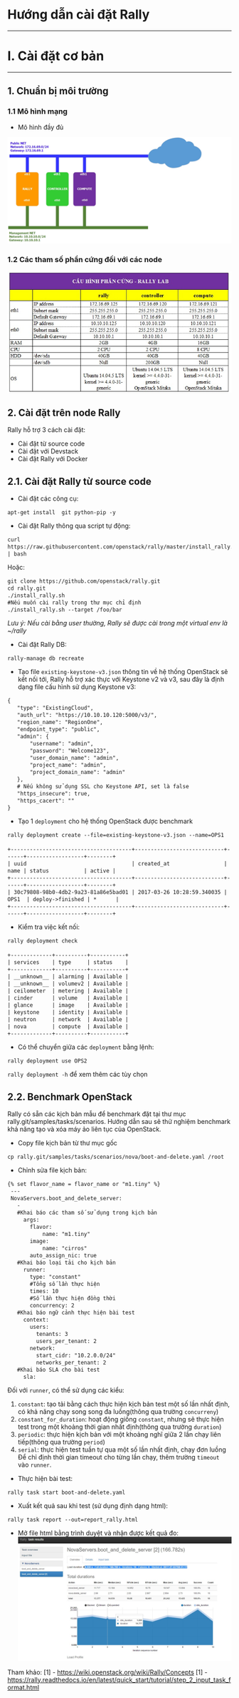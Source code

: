 ﻿# Hướng dẫn cài đặt Rally
***

<a name="I."> </a> 
# I. Cài đặt cơ bản
***
<a name="1"> </a> 
## 1. Chuẩn bị môi trường
<a name="1.1"> </a> 
### 1.1 Mô hình mạng
- Mô hình đầy đủ

![Rally Topo](../images/Rally.jpg)

<a name="1.2"> </a> 
### 1.2 Các tham số phần cứng đối với các node

![Rally hardware](../images/Cauhinh_phancung.jpg)

## 2. Cài đặt trên node Rally
Rally hỗ trợ 3 cách cài đặt:
 - Cài đặt từ source code
 - Cài đặt với Devstack
 - Cài đặt Rally với Docker

## 2.1. Cài đặt Rally từ source code

 - Cài đặt các công cụ:
 ```
 apt-get install  git python-pip -y
 ```

 - Cài đặt Rally thông qua script tự động:
 ```
 curl https://raw.githubusercontent.com/openstack/rally/master/install_rally.sh | bash
 ```

 Hoặc:

 ```
 git clone https://github.com/openstack/rally.git
 cd rally.git
 ./install_rally.sh
 #Nếu muốn cài rally trong thư mục chỉ định
 ./install_rally.sh --target /foo/bar
 ```

*Lưu ý: Nếu cài bằng user thường, Rally sẽ được cài trong một virtual env là ~/rally*

 - Cài đặt Rally DB:
 ```
 rally-manage db recreate
 ```

 - Tạo file `existing-keystone-v3.json` thông tin về hệ thống OpenStack sẽ kết nối tới, Rally hỗ trợ xác thực với Keystone v2 và v3, sau đây là định dạng file cấu hình sử dụng Keystone v3:
 ```
 {
    "type": "ExistingCloud",
    "auth_url": "https://10.10.10.120:5000/v3/",
    "region_name": "RegionOne",
    "endpoint_type": "public",
    "admin": {
        "username": "admin",
        "password": "Welcome123",
        "user_domain_name": "admin",
        "project_name": "admin",
        "project_domain_name": "admin"
    },
    # Nếu không sử dụng SSL cho Keystone API, set là false 
    "https_insecure": true,
    "https_cacert": ""
 }
 ```

 - Tạo 1 `deployment` cho hệ thống OpenStack được benchmark
 ```
 rally deployment create --file=existing-keystone-v3.json --name=OPS1
 
 +--------------------------------------+----------------------------+------+------------------+--------+
| uuid                                 | created_at                 | name | status           | active |
+--------------------------------------+----------------------------+------+------------------+--------+
| 30c79808-98b0-4db2-9a23-81a86e5bad01 | 2017-03-26 10:28:59.340035 | OPS1  | deploy->finished | *      |
+--------------------------------------+----------------------------+------+------------------+--------+
```
 - Kiểm tra việc kết nối:
 ```
 rally deployment check
 
 +-------------+----------+-----------+
| services    | type     | status    |
+-------------+----------+-----------+
| __unknown__ | alarming | Available |
| __unknown__ | volumev2 | Available |
| ceilometer  | metering | Available |
| cinder      | volume   | Available |
| glance      | image    | Available |
| keystone    | identity | Available |
| neutron     | network  | Available |
| nova        | compute  | Available |
+-------------+----------+-----------+
```

 - Có thể chuyển giữa các `deployment` bằng lệnh:
 ```
 rally deployment use OPS2
 ```
 `rally deployment -h` để xem thêm các tùy chọn

## 2.2. Benchmark OpenStack
 Rally có sẵn các kịch bản mẫu để benchmark đặt tại thư mục rally.git/samples/tasks/scenarios. Hướng dẫn sau sẽ thử nghiệm benchmark khả năng tạo và xóa máy ảo liên tục của OpenStack.

 - Copy file kịch bản từ thư mục gốc
 ```
 cp rally.git/samples/tasks/scenarios/nova/boot-and-delete.yaml /root
 ```

 - Chỉnh sửa file kịch bản:
 ```
 {% set flavor_name = flavor_name or "m1.tiny" %}
  ---
  NovaServers.boot_and_delete_server: 
    -
    #Khai báo các tham số sử dụng trong kịch bản
      args:
        flavor:
            name: "m1.tiny"
        image:
            name: "cirros"
        auto_assign_nic: true
    #Khai báo loại tải cho kịch bản
      runner:
        type: "constant"
        #Tổng số lần thực hiện
        times: 10
        #Số lần thực hiện đồng thời
        concurrency: 2
    #Khai báo ngữ cảnh thực hiện bài test
      context:
        users:
          tenants: 3
          users_per_tenant: 2
        network:
          start_cidr: "10.2.0.0/24"
          networks_per_tenant: 2
    #Khai báo SLA cho bài test
      sla:
 ```
 Đối với `runner`, có thể sử dụng các kiểu:
   1. `constant`: tạo tải bằng cách thực hiện kịch bản test một số lần nhất định, có khả năng chạy song song đa luồng(thông qua trường `concurreny`)
   2. `constant_for_duration`: hoạt động giống `constant`, nhưng sẽ thực hiện test trong một khoảng thời gian nhất định(thông qua trường `duration`) 
   3. `periodic`: thực hiện kịch bản với một khoảng nghĩ giữa 2 lần chạy liên tiếp(thông qua trường `period`)
   4. `serial`: thực hiện test tuần tự qua một số lần nhất định, chạy đơn luồng
 Để chỉ định thời gian timeout cho từng lần chạy, thêm trường `timeout` vào `runner`.

 - Thực hiện bài test:
 ```
 rally task start boot-and-delete.yaml
 ```
 - Xuất kết quả sau khi test (sử dụng định dạng html):
 ```
 rally task report --out=report_rally.html
 ```

 - Mở file html bằng trình duyệt và nhận được kết quả đo:
 ![Rally html](../images/rally_html.jpg)

Tham khảo:
[1] - https://wiki.openstack.org/wiki/Rally/Concepts
[1] - https://rally.readthedocs.io/en/latest/quick_start/tutorial/step_2_input_task_format.html